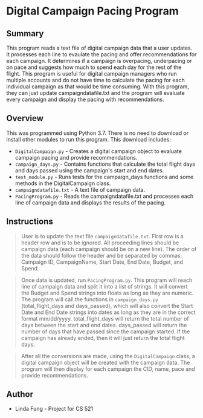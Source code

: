 # Digital Campaign Pacing Program

## Summary
This program reads a text file of digital campaign data that a user updates. It processes each line to evaulate the pacing and offer recommendations for each campaign. It determines if a campaign is overpacing, underpacing or on pace and suggests how much to spend each day for the rest of the flight. This program is useful for digital campaign managers who run multiple accounts and do not have time to calculate the pacing for each individual campaign as that would be time consuming. With this program, they can just update campaigndatafile.txt and the program will evaluate every campaign and display the pacing with recommendations.

## Overview
This was programmed using Python 3.7.
There is no need to download or install other modules to run this program.
This download includes:
- `DigitalCampaign.py` - Creates a digital campaign object to evaluate campaign pacing and provide recommendations.
- `campaign_days.py` - Contains functions that calculate the total flight days and days passed using the campaign's start and end dates.
- `test_module.py` - Runs tests for the campaign_days functions and some methods in the DigitalCampaign class.
- `campaigndatafile.txt` - A text file of campaign data.
- `PacingProgram.py` - Reads the campaigndatafile.txt and processes each line of campaign data and displays the results of the pacing.
     
## Instructions
>User is to update the text file `campaigndatafile.txt`. First row is a header row and is to be ignored. All proceeding lines should be campaign data (each campaign should be on a new line). The order of the data should follow the header and be separated by commas: Campaign ID, CampaignName, Start Date, End Date, Budget, and Spend.

>Once data is updated, run `PacingProgram.py`. This program will reach line of campaign data and split it into a list of strings. It will convert the Budget and Spend strings into floats as long as they are numeric. The program will call the functions in `campaign_days.py` (total_flight_days and days_passed), which will also convert the Start Date and End Date strings into dates as long as they are in the correct format mm/dd/yyyy. total_flight_days will return the total number of days between the start and end dates. days_passed will return the number of days that have passed since the campaign started. If the campaign has already ended, then it will just return the total flight days.

>After all the conversions are made, using the `DigitalCampaign` class, a digital campaign object will be created with the campaign data. The program will then display for each campaign the CID, name, pace and provide recommendations.

## Author
* Linda Fung - Project for CS 521
